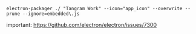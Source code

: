 ```
electron-packager ./ "Tangram Work" --icon="app_icon" --overwrite --prune --ignore=embedded\.js
```

important: https://github.com/electron/electron/issues/7300
